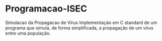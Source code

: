 # Programacao-ISEC
Simulacao da Propagacao de Virus
Implementação em C standard de um programa que simula, de
forma simplificada, a propagação de um vírus entre uma
população.
